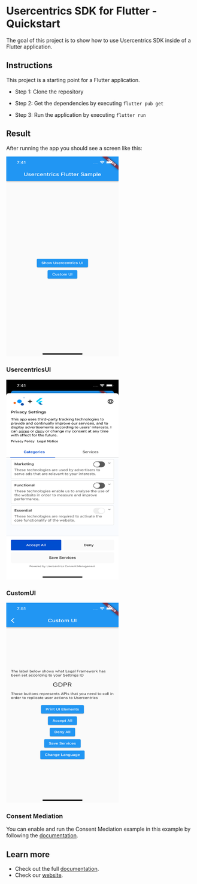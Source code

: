 # Usercentrics SDK for Flutter - Quickstart

The goal of this project is to show how to use Usercentrics SDK inside of a Flutter application.

## Instructions

This project is a starting point for a Flutter application.

- Step 1: Clone the repository

- Step 2: Get the dependencies by executing `flutter pub get`

- Step 3: Run the application by executing `flutter run`

## Result

After running the app you should see a screen like this:

<img src="screenshot-main.png" height="534" width="300"/>

### UsercentricsUI

<img src="screenshot-usercentrics-ui.png" height="534" width="300"/>

### CustomUI

<img src="screenshot-custom-ui.png" height="534" width="300"/>

### Consent Mediation

You can enable and run the Consent Mediation example in this example by following the [documentation](https://usercentrics.com/docs/apps/features/consent-mediation/#enable-mediation).

## Learn more

- Check out the full [documentation](https://docs.usercentrics.com/cmp_in_app_sdk).
- Check our [website](https://usercentrics.com).
